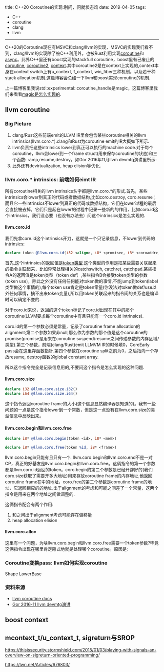 title: C++20 Coroutine的实现:别问，问就状态鸡
date: 2019-04-05
tags:
 - C++
 - coroutine
 - clang
 - llvm
---
C++20的Coroutine现在有MSVC和clang/llvm的实现，MSVC的实现我们看不到，clang/llvm的实现除了被C++利用外，也被Rust利用实现[coroutine](https://github.com/rust-lang/rfcs/blob/master/text/2033-experimental-coroutines.md)和[async](https://github.com/rust-lang/rfcs/blob/master/text/2394-async_await.md)。此外C++里还有boost实现的stackfull coroutine，boost里有已废止的[coroutine](https://www.boost.org/doc/libs/1_69_0/libs/coroutine/doc/html/index.html), [coroutine2](https://www.boost.org/doc/libs/1_69_0/libs/coroutine2/doc/html/index.html), [context](https://www.boost.org/doc/libs/1_69_0/libs/context/doc/html/index.html).其中coroutine2是在context上实现的,context本身在context switch上有u_context, f_context, win_fiber三种机制，以及若干种stack allocation机制.这篇博客会总结一下llvm和boost实现coroutine的机制.

上一篇博客里我说std::experimental::coroutine_handle是magic，这篇博客里我们来看看[magic是怎么实现的](https://clang.llvm.org/docs/LanguageExtensions.html#c-coroutines-support-builtins).

## llvm coroutine

### Big Picture

1. clang/Rust这些前端emit的LLVM IR里会包含某些coroutine相关的llvm intrinsics(llvm.coro.*).clang和Rust为coroutine emit的IR大概如下所示.
2. llvm负责把这些intrinsics lower到真正可以执行的machine code.对于每个coroutine，llvm会lower到一个frame struct(用来保存coroutine的状态)和三个函数: ramp,resume,destroy，如Gor 2016年11月llvm devmtg演讲里所示:
3. 此外还有devirtualization, heap elision等优化.

### llvm.coro.* intrinsics: 前端如何eimt IR
所有coroutine相关的llvm intrinsics名字都是llvm.coro.*的形式.首先，某些intrinsics会lower到真正的代码或者数据结构,比如coro.destroy, coro.resume；而且它一些intrinsics不lower到真正的代码或数据结构，它们在lower过程的最后会直接被去掉，它们只是起在lower的过程中记录一些新的的作用，比如coro.id这个intrinsics，我们没必要（也没有办法去）问这个intrinsics是怎么实现的.

#### <span>llvm.coro.id</span>
我们先拿core.id这个intrinsics开刀，这就是一个只记录信息，不lower到代码的intrinsics:
```llvm
declare token @llvm.coro.id(i32 <align>, i8* <promise>, i8* <coroaddr>, i8* <fnaddrs>)
```
首先,这个intrinsics的返回值是[token类型](https://llvm.org/docs/LangRef.html#token-type).这个类型的作用是把某些需要关联起来的指令关联起来，比如异常处理相关的catchswitch, catchret, catchpad.某些指令A的返回值是token类型（token def）,某些指令B会接受token类型的参数(token use)，除此之外没有任何任何能对token做的事情,不能jump到token(label类型做这个事情的),每个token use肯定是token常量(你没法对token做def/use以外任何事情，搞不出来token变量),所以用token关联起来的指令间的关系也是编译时可以确定不变的.

对于coro.id来说，返回的这个token标记了core.id出现在其中的那个coroutine(LLVM要求每个coroutine中有且只能有一个<span>coro.id</span> intrinsics).

<span>coro.id</span>的第一个参数必须是常量，记录了coroutine frame allocation的alignment;第二个参数如果非null,那么作为参数的那个值是这个coroutine的promise(promise是用来在coroutine suspend/resume之间传递参数的内存区域/类型).第三个参数，前端(clang/Rust)emit LLMVM IR的时候填0，CoreEarly pass会在这里存函数指针.第四个参数在coroutine split之前为0，之后指向一个存放resume, destroy函数的global constant array.

所以这个指令完全是记录信息用的,不要问这个指令是怎么实现的这种问题.

#### <span>llvm.coro.size</span>

```llvm
declare i32 @llvm.coro.size.i32()
declare i64 @llvm.coro.size.i64()
```
这个指令返回coroutine frame的大小(这个信息显然编译器是知道的)。我有一些问题的一点是这个指令lower到一个常数，但是这一点没有在llvm.core.size的类型信息中反映出来。

#### <span>llvm.coro.begin</span>和<span>llvm.coro.free</span>
```llvm
declare i8* @llvm.coro.begin(token <id>, i8* <mem>)
```
```llvm
declare i8* @llvm.coro.free(token %id, i8* <frame>)
```
llvm.coro.begin只能有且只有一个.
llvm.coro.begin和llvm.coro.end不是一对CP，真正的好基友是llvm.coro.begin和llvm.coro.free。这俩指令的第一个参数都是llvm.coro.id返回的token。coro.begin的第二个参数<mem>是已经开辟好的(我们coro.size获取了需要开多大地址)用来存放coroutine frame的内存地址,他返回coroutine frame在<mem>中的地址，coro.free的第二个参数是coroutine frame的地址，它返回相应的<mem>的地址.出于alignment的考虑<mem>和<frame>可能之间差了一个常量，这两个指令是用来在两个地址之间做调整的.

这俩指令配合有两个作用:
 1. <mem>和<frame>之间出于alignment考虑可能存在偏移量
 2. heap allocation elision

#### <span>llvm.coro.alloc</span>

这里有一个问题，为啥llvm.coro.begin和llvm.coro.free需要一个token参数?毕竟这俩指令出现在哪里肯定隐式地就是处理哪个coroutine。原因是:
### Coroutine变换pass: llvm如何实现coroutine

Shape
LowerBase
### 资料来源

- [llvm coroutine docs](https://llvm.org/docs/Coroutines.html)
- [Gor 2016-11 llvm devmtg演讲](https://llvm.org/devmtg/2016-11/Slides/Nishanov-LLVMCoroutines.pdf)

## boost context

## mcontext_t/u_context_t, sigreturn与SROP

https://thisissecurity.stormshield.com/2015/01/03/playing-with-signals-an-overview-on-sigreturn-oriented-programming/

https://lwn.net/Articles/676803/

